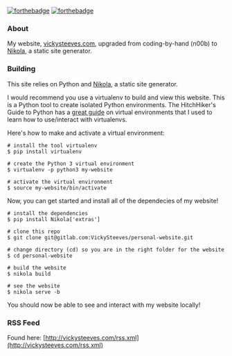 [![forthebadge](http://forthebadge.com/images/badges/60-percent-of-the-time-works-every-time.svg)](http://forthebadge.com)
[![forthebadge](http://forthebadge.com/images/badges/contains-cat-gifs.svg)](http://forthebadge.com)

### About
My website, [vickysteeves.com](http://vickysteeves.com), upgraded from coding-by-hand (n00b) to [Nikola](https://getnikola.com/), a static site generator.

### Building
This site relies on Python and [Nikola](https://getnikola.com/), a static site generator.

I would recommend you use a virtualenv to build and view this website. This is a Python tool to create isolated Python environments. The HitchHiker's Guide to Python has a [great guide](http://docs.python-guide.org/en/latest/dev/virtualenvs/) on virtual environments that I used to learn how to use/interact with virtualenvs. 

Here's how to make and activate a virtual environment:
<pre><code># install the tool virtualenv
$ pip install virtualenv

# create the Python 3 virtual environment
$ virtualenv -p python3 my-website

# activate the virtual environment
$ source my-website/bin/activate
</pre></code>

Now, you can get started and install all of the dependecies of my website!

<pre><code># install the dependencies
$ pip install Nikola['extras']

# clone this repo
$ git clone git@gitlab.com:VickySteeves/personal-website.git

# change directory (cd) so you are in the right folder for the website
$ cd personal-website

# build the website
$ nikola build

# see the website
$ nikola serve -b
</pre></code>

You should now be able to see and interact with my website locally!

### RSS Feed
Found here: [http://vickysteeves.com/rss.xml](http://vickysteeves.com/rss.xml)
